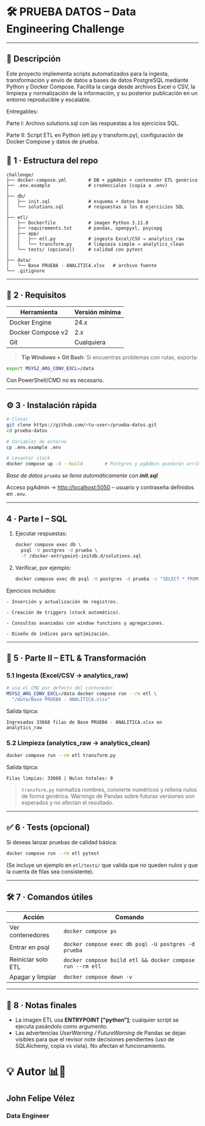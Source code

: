 # 🛠️ PRUEBA DATOS – Data Engineering Challenge

---

## 📖 Descripción

Este proyecto implementa scripts automatizados para la ingesta, transformación y envío de datos a bases de datos PostgreSQL mediante Python y Docker Compose. Facilita la carga desde archivos Excel o CSV, la limpieza y normalización de la información, y su posterior publicación en un entorno reproducible y escalable.

Entregables:

Parte I: Archivo solutions.sql con las respuestas a los ejercicios SQL.

Parte II: Script ETL en Python (etl.py y transform.py), configuración de Docker Compose y datos de prueba.

## 📂 1 · Estructura del repo
```
challenge/
├── docker-compose.yml        # DB + pgAdmin + contenedor ETL genérico
├── .env.example              # credenciales (copia a .env)
│
├── db/
│   ├── init.sql              # esquema + datos base
│   └── solutions.sql         # respuestas a los 6 ejercicios SQL
│
├── etl/
│   ├── Dockerfile            # imagen Python 3.11.8
│   ├── requirements.txt      # pandas, openpyxl, psycopg
│   ├── app/
│   │   ├── etl.py            # ingesta Excel/CSV → analytics_raw
│   │   └── transform.py      # limpieza simple → analytics_clean
│   └── tests/ (opcional)     # calidad con pytest
│
├── data/
│   └── Base PRUEBA - ANALITICA.xlsx   # archivo fuente
└── .gitignore
```

---

## 🚀 2 · Requisitos
| Herramienta  | Versión mínima |
|--------------|----------------|
| Docker Engine| 24.x |
| Docker Compose v2 | 2.x |
| Git          | Cualquiera |

> **Tip Windows + Git Bash**: Si encuentras problemas con rutas, exporta: 
```bash
export MSYS2_ARG_CONV_EXCL=/data
```
Con PowerShell/CMD no es necesario.

---

## ⚙️ 3 · Instalación rápida
```bash
# Clonar
git clone https://github.com/<tu-user>/prueba-datos.git
cd prueba-datos

# Variables de entorno
cp .env.example .env

# Levantar stack
docker compose up -d --build        # Postgres y pgAdmin quedarán arriba
```
*Base de datos `prueba` se llena automáticamente con **init.sql***

Acceso pgAdmin → <http://localhost:5050> – usuario y contraseña definidos en `.env`.

---

## 4 · Parte I – SQL
1. Ejecutar respuestas:
   ```bash
   docker compose exec db \
     psql -U postgres -d prueba \
     -f /docker-entrypoint-initdb.d/solutions.sql
   ```
2. Verificar, por ejemplo:
   ```bash
   docker compose exec db psql -U postgres -d prueba -c "SELECT * FROM empleados;"
   ```
Ejercicios incluidos:

    - Inserción y actualización de registros.

    - Creación de triggers (stock automático).

    - Consultas avanzadas con window functions y agregaciones.

    - Diseño de índices para optimización.

---

## 🐍 5 · Parte II – ETL & Transformación
### 5.1 Ingesta (Excel/CSV → analytics_raw)
```bash
# usa el CMD por defecto del contenedor
MSYS2_ARG_CONV_EXCL=/data docker compose run --rm etl \
  "/data/Base PRUEBA - ANALITICA.xlsx"
```
Salida típica:
```
Ingresadas 33668 filas de Base PRUEBA - ANALITICA.xlsx en analytics_raw
```

### 5.2 Limpieza (analytics_raw → analytics_clean)
```bash
docker compose run --rm etl transform.py
```
Salida típica:
```
Filas limpias: 33668 | Nulos totales: 0
```

> `transform.py` normaliza nombres, convierte numéricos y rellena nulos de forma genérica. Warnings de Pandas sobre futuras versiones son esperados y no afectan el resultado.

---

## ✅ 6 · Tests (opcional)
Si deseas lanzar pruebas de calidad básica:
```bash
docker compose run --rm etl pytest
```
(Se incluye un ejemplo en `etl/tests/` que valida que no queden nulos y que la cuenta de filas sea consistente).

---

## 🛠️ 7 · Comandos útiles
| Acción | Comando |
|--------|---------|
| Ver contenedores | `docker compose ps` |
| Entrar en psql | `docker compose exec db psql -U postgres -d prueba` |
| Reiniciar solo ETL | `docker compose build etl && docker compose run --rm etl` |
| Apagar y limpiar | `docker compose down -v` |

---

## 📝 8 · Notas finales
* La imagen ETL usa **ENTRYPOINT ["python"]**; cualquier script se ejecuta pasándolo como argumento.
* Las advertencias *UserWarning / FutureWarning* de Pandas se dejan visibles para que el revisor note decisiones pendientes (uso de SQLAlchemy, copia vs vista). No afectan el funcionamiento.

# 💡 Autor 📊🤖
## John Felipe Vélez
### Data Engineer